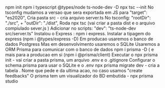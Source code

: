 npm init
npm i typescript @types/node ts-node-dev -D
npx tsc --init 
No tsconfig mudamos a versao que sera exportada em JS para "target": "es2020",
Cria pasta src - cria arquivo server.ts
No tsconfig: "rootDir": "./src",  +  "outDir": "./dist",
Roda npx tsc (vai criar a pasta dist e o arquivo compiulado sever.js )
Adicionar no scripts: "dev": "ts-node-dev src/server.ts"
Instalou o Express : npm i express. Instalar a tipagem do express (npm i @types/express -D)
Em producao usaremos o banco de dados Postgress
Mas em desenvolvimento usaremos o SQLite
Usaremos a ORM Prisma para comunicar com o banco de dados
npm i prisma -D ( e mais para a producao em si (npm i @prisma/client)
Executar o npx prisma init - vai criar a pasta prisma, um arquivo .env e o .gitignore
Configurar o schema.prisma para usar o SQLite e o .env
npx prisma migrate dev - cria a tabela . Nome que pede e da ultima acao, no caso usamos "create feedbacks"
O prisma tem um visualizador do BD embutida - npx prisma studio




